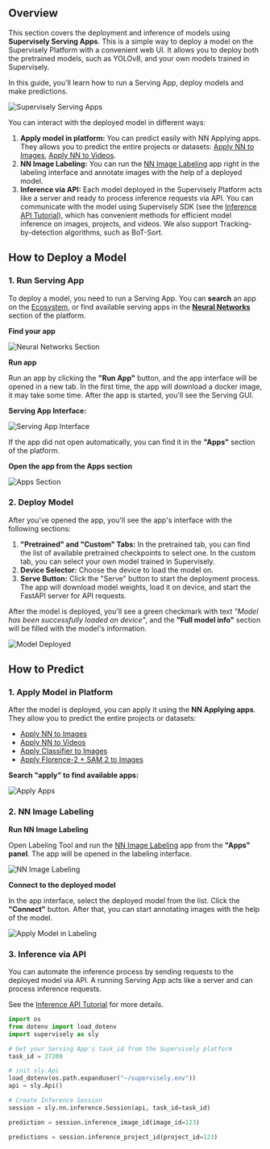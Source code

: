 ## Overview

This section covers the deployment and inference of models using **Supervisely Serving Apps**. This is a simple way to deploy a model on the Supervisely Platform with a convenient web UI. It allows you to deploy both the pretrained models, such as YOLOv8, and your own models trained in Supervisely.

In this guide, you'll learn how to run a Serving App, deploy models and make predictions.

![Supervisely Serving Apps](/.gitbook/assets/neural-networks/serve-app-list.jpg)

You can interact with the deployed model in different ways:

1. **Apply model in platform:** You can predict easily with NN Applying apps. They allows you to predict the entire projects or datasets: [Apply NN to Images](https://ecosystem.supervisely.com/apps/nn-image-labeling/project-dataset), [Apply NN to Videos](https://ecosystem.supervisely.com/apps/apply-nn-to-videos-project).
2. **NN Image Labeling:** You can run the [NN Image Labeling](https://ecosystem.supervisely.com/apps/nn-image-labeling/annotation-tool) app right in the labeling interface and annotate images with the help of a deployed model.
2. **Inference via API:** Each model deployed in the Supervisely Platform acts like a server and ready to process inference requests via API. You can communicate with the model using Supervisely SDK (see the [Inference API Tutorial](https://developer.supervisely.com/app-development/neural-network-integration/inference-api-tutorial)), which has convenient methods for efficient model inference on images, projects, and videos. We also support Tracking-by-detection algorithms, such as BoT-Sort.


## How to Deploy a Model

### 1. Run Serving App

To deploy a model, you need to run a Serving App. You can **search** an app on the [Ecosystem](https://ecosystem.supervisely.com), or find available serving apps in the **[Neural Networks](https://app.supervisely.com/nn/apps)** section of the platform.

**Find your app**

![Neural Networks Section](/.gitbook/assets/neural-networks/nn-apps.jpg)

**Run app**

Run an app by clicking the **"Run App"** button, and the app interface will be opened in a new tab. In the first time, the app will download a docker image, it may take some time. After the app is started, you'll see the Serving GUI.

**Serving App Interface:**

![Serving App Interface](/.gitbook/assets/neural-networks/serve-rtdetr-gui.jpg)

If the app did not open automatically, you can find it in the **"Apps"** section of the platform.

**Open the app from the Apps section**

![Apps Section](/.gitbook/assets/neural-networks/apps-section.jpg)

### 2. Deploy Model

After you've opened the app, you'll see the app's interface with the following sections:

1. **"Pretrained" and "Custom" Tabs:** In the pretrained tab, you can find the list of available pretrained checkpoints to select one. In the custom tab, you can select your own model trained in Supervisely.
2. **Device Selector:** Choose the device to load the model on.
3. **Serve Button:** Click the "Serve" button to start the deployment process. The app will download model weights, load it on device, and start the FastAPI server for API requests.

After the model is deployed, you'll see a green checkmark with text *"Model has been successfully loaded on device"*, and the **"Full model info"** section will be filled with the model's information.

![Model Deployed](/.gitbook/assets/neural-networks/model-deployed.jpg)

## How to Predict

### 1. Apply Model in Platform

After the model is deployed, you can apply it using the **NN Applying apps**. They allow you to predict the entire projects or datasets:

- [Apply NN to Images](https://ecosystem.supervisely.com/apps/nn-image-labeling/project-dataset)
- [Apply NN to Videos](https://ecosystem.supervisely.com/apps/apply-nn-to-videos-project)
- [Apply Classifier to Images](https://ecosystem.supervisely.com/apps/apply-classification-model-to-project)
- [Apply Florence-2 + SAM 2 to Images](https://ecosystem.supervisely.com/apps/apply-florence-2-to-images-project)

**Search "apply" to find available apps:**

![Apply Apps](/.gitbook/assets/neural-networks/search-apply.jpg)

### 2. NN Image Labeling

**Run NN Image Labeling**

Open Labeling Tool and run the [NN Image Labeling](https://ecosystem.supervisely.com/apps/nn-image-labeling/annotation-tool) app from the **"Apps" panel**. The app will be opened in the labeling interface.

![NN Image Labeling](/.gitbook/assets/neural-networks/nn-image-labeling.jpg)

**Connect to the deployed model**

In the app interface, select the deployed model from the list. Click the **"Connect"** button. After that, you can start annotating images with the help of the model.

![Apply Model in Labeling](/.gitbook/assets/neural-networks/nn-image-labeling-2.jpg)

### 3. Inference via API

You can automate the inference process by sending requests to the deployed model via API. A running Serving App acts like a server and can process inference requests.

See the [Inference API Tutorial](https://developer.supervisely.com/app-development/neural-network-integration/inference-api-tutorial) for more details.

```python
import os
from dotenv import load_dotenv
import supervisely as sly

# Get your Serving App's task_id from the Supervisely platform
task_id = 27209

# init sly.Api
load_dotenv(os.path.expanduser("~/supervisely.env"))
api = sly.Api()

# Create Inference Session
session = sly.nn.inference.Session(api, task_id=task_id)

prediction = session.inference_image_id(image_id=123)

predictions = session.inference_project_id(project_id=123)
```